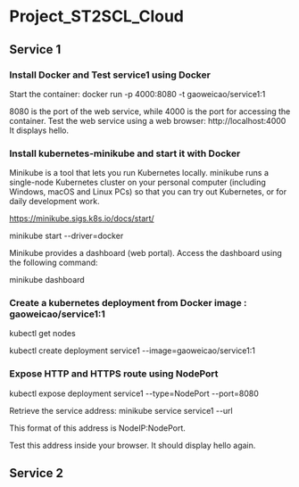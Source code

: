 # Project_ST2SCL_Cloud

## Service 1

### Install Docker and Test service1 using Docker

Start the container: docker run -p 4000:8080 -t gaoweicao/service1:1

8080 is the port of the web service, while 4000 is the port for accessing the container. Test the web service using a web browser: http://localhost:4000 It displays hello.

### Install kubernetes-minikube and start it with Docker

Minikube is a tool that lets you run Kubernetes locally. 
minikube runs a single-node Kubernetes cluster on your personal computer (including Windows, macOS and Linux PCs) so that you can try out Kubernetes, or for daily development work.

https://minikube.sigs.k8s.io/docs/start/

minikube start --driver=docker

Minikube provides a dashboard (web portal). Access the dashboard using the following command:
 
minikube dashboard

### Create a kubernetes deployment from Docker image : gaoweicao/service1:1

kubectl get nodes

kubectl create deployment service1 --image=gaoweicao/service1:1

### Expose HTTP and HTTPS route using NodePort

kubectl expose deployment service1 --type=NodePort --port=8080

Retrieve the service address: minikube service service1 --url

This format of this address is NodeIP:NodePort.

Test this address inside your browser. It should display hello again.

## Service 2